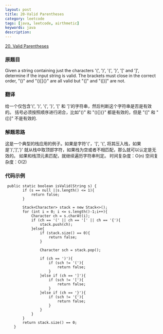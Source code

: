 ```yaml
---
layout: post
title: 20-Valid Parentheses
category: leetcode
tags: [java, leetcode, airthmetic]
keywords: java
description: 
---
```


[20. Valid Parentheses](https://leetcode.com/problems/valid-parentheses/)

### 原题目

Given a string containing just the characters '(', ')', '{', '}', '[' and ']', determine if the input string is valid.
The brackets must close in the correct order, "()" and "()[]{}" are all valid but "(]" and "([)]" are not.

### 翻译

给一个仅包含'(', ')', '{', '}', '[' 和 ']'的字符串，然后判断这个字符串是否是有效的。
括号必须按照顺序进行闭合，比如"()" 和 "()[]{}" 都是有效的，但是 "(]" 和 "([)]" 不是有效的.

### 解题思路

这是一个典型的栈应用的例子。如果是字符'('，'[', '{', 将其压入栈，如果是')',']','}'
就从栈中取顶部字符，如果栈为空或者不相匹配，那么就可以认定是无效的。
如果和栈顶元素匹配，就继续遍历字符串判定。
时间复杂度：O(n)
空间复杂度：O(2)

### 代码示例


```
 public static boolean isValid(String s) {
        if (s == null ||s.length() <= 1){
            return false;
        }

        Stack<Character> stack = new Stack<>();
        for (int i = 0; i <= s.length()-1;i++){
            Character ch = s.charAt(i);
            if (ch == '(' || ch == '[' || ch == '{'){
                stack.push(ch);
            }else{
                if (stack.size() == 0){
                    return false;
                }

                Character sch = stack.pop();

                if (ch == ')'){
                    if (sch != '('){
                        return false;
                    }
                }else if (ch == ']'){
                    if (sch != '['){
                        return false;
                    }
                }else if (ch == '}'){
                    if (sch != '{'){
                        return false;
                    }
                }
            }
        }
        return stack.size() == 0;
    }
```




